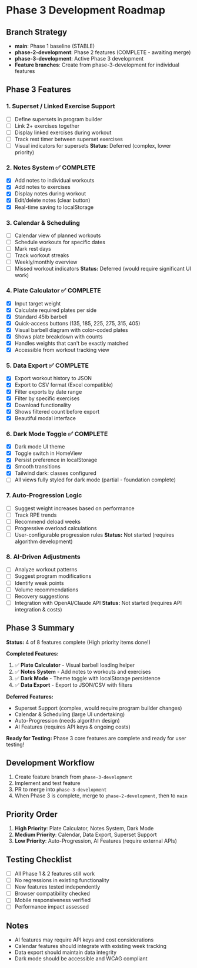 # Phase 3 Development Roadmap

## Branch Strategy
- **main**: Phase 1 baseline (STABLE)
- **phase-2-development**: Phase 2 features (COMPLETE - awaiting merge)
- **phase-3-development**: Active Phase 3 development
- **Feature branches**: Create from phase-3-development for individual features

## Phase 3 Features

### 1. Superset / Linked Exercise Support
- [ ] Define supersets in program builder
- [ ] Link 2+ exercises together
- [ ] Display linked exercises during workout
- [ ] Track rest timer between superset exercises
- [ ] Visual indicators for supersets
**Status:** Deferred (complex, lower priority)

### 2. Notes System ✅ COMPLETE
- [x] Add notes to individual workouts
- [x] Add notes to exercises
- [x] Display notes during workout
- [x] Edit/delete notes (clear button)
- [x] Real-time saving to localStorage

### 3. Calendar & Scheduling
- [ ] Calendar view of planned workouts
- [ ] Schedule workouts for specific dates
- [ ] Mark rest days
- [ ] Track workout streaks
- [ ] Weekly/monthly overview
- [ ] Missed workout indicators
**Status:** Deferred (would require significant UI work)

### 4. Plate Calculator ✅ COMPLETE
- [x] Input target weight
- [x] Calculate required plates per side
- [x] Standard 45lb barbell
- [x] Quick-access buttons (135, 185, 225, 275, 315, 405)
- [x] Visual barbell diagram with color-coded plates
- [x] Shows plate breakdown with counts
- [x] Handles weights that can't be exactly matched
- [x] Accessible from workout tracking view

### 5. Data Export ✅ COMPLETE
- [x] Export workout history to JSON
- [x] Export to CSV format (Excel compatible)
- [x] Filter exports by date range
- [x] Filter by specific exercises
- [x] Download functionality
- [x] Shows filtered count before export
- [x] Beautiful modal interface

### 6. Dark Mode Toggle ✅ COMPLETE
- [x] Dark mode UI theme
- [x] Toggle switch in HomeView
- [x] Persist preference in localStorage
- [x] Smooth transitions
- [x] Tailwind dark: classes configured
- [ ] All views fully styled for dark mode (partial - foundation complete)

### 7. Auto-Progression Logic
- [ ] Suggest weight increases based on performance
- [ ] Track RPE trends
- [ ] Recommend deload weeks
- [ ] Progressive overload calculations
- [ ] User-configurable progression rules
**Status:** Not started (requires algorithm development)

### 8. AI-Driven Adjustments
- [ ] Analyze workout patterns
- [ ] Suggest program modifications
- [ ] Identify weak points
- [ ] Volume recommendations
- [ ] Recovery suggestions
- [ ] Integration with OpenAI/Claude API
**Status:** Not started (requires API integration & costs)

## Phase 3 Summary

**Status:** 4 of 8 features complete (High priority items done!)

**Completed Features:**
1. ✅ **Plate Calculator** - Visual barbell loading helper
2. ✅ **Notes System** - Add notes to workouts and exercises
3. ✅ **Dark Mode** - Theme toggle with localStorage persistence
4. ✅ **Data Export** - Export to JSON/CSV with filters

**Deferred Features:**
- Superset Support (complex, would require program builder changes)
- Calendar & Scheduling (large UI undertaking)
- Auto-Progression (needs algorithm design)
- AI Features (requires API keys & ongoing costs)

**Ready for Testing:** Phase 3 core features are complete and ready for user testing!

## Development Workflow
1. Create feature branch from `phase-3-development`
2. Implement and test feature
3. PR to merge into `phase-3-development`
4. When Phase 3 is complete, merge to `phase-2-development`, then to `main`

## Priority Order
1. **High Priority**: Plate Calculator, Notes System, Dark Mode
2. **Medium Priority**: Calendar, Data Export, Superset Support
3. **Low Priority**: Auto-Progression, AI Features (require external APIs)

## Testing Checklist
- [ ] All Phase 1 & 2 features still work
- [ ] No regressions in existing functionality
- [ ] New features tested independently
- [ ] Browser compatibility checked
- [ ] Mobile responsiveness verified
- [ ] Performance impact assessed

## Notes
- AI features may require API keys and cost considerations
- Calendar features should integrate with existing week tracking
- Data export should maintain data integrity
- Dark mode should be accessible and WCAG compliant

